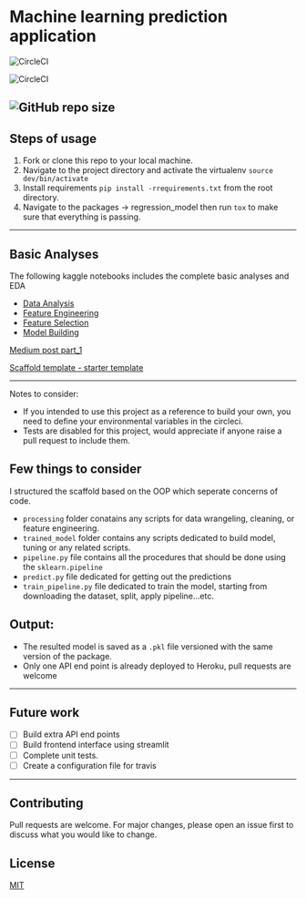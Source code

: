 # Machine learning prediction application
![CircleCI](https://img.shields.io/circleci/build/github/salma71/prediction_app?token=781e1233134910ffefc006ea82a7fe966b5277f2)

![CircleCI](https://circleci.com/github/salma71/prediction_app.svg?style=shield&circle-token=781e1233134910ffefc006ea82a7fe966b5277f2)

![GitHub repo size](https://img.shields.io/github/repo-size/salma71/prediction_app?style=for-the-badge)
------

## Steps of usage

1. Fork or clone this repo to your local machine.
2. Navigate to the project directory and activate the virtualenv `source dev/bin/activate`
3. Install requirements `pip install -rrequirements.txt` from the root directory. 
4. Navigate to the packages -> regression_model then run `tox` to make sure that everything is passing. 

---------
## Basic Analyses
The following kaggle notebooks includes the complete basic analyses and EDA 
- [Data Analysis](https://www.kaggle.com/salmaeng/data-exploration-medium-post-1)
- [Feature Engineering](https://www.kaggle.com/salmaeng/feature-engineering-medium-post-2)
- [Feature Selection](https://www.kaggle.com/salmaeng/feature-selection-medium-post-3)
- [Model Building](https://www.kaggle.com/salmaeng/model-building-medium-post-4)

[Medium post part_1](https://towardsdatascience.com/exclusive-how-to-deploy-your-first-machine-learning-models-bf0a2109e522)

[Scaffold template - starter template](https://github.com/salma71/ML_app_scaffold)

---------
Notes to consider:
* If you intended to use this project as a reference to build your own, you need to define your environmental variables in the circleci.
* Tests are disabled for this project, would appreciate if anyone raise a pull request to include them. 


## Few things to consider

I structured the scaffold based on the OOP which seperate concerns of code. 
* `processing` folder conatains any scripts for data wrangeling, cleaning, or feature engineering. 
* `trained_model` folder contains any scripts dedicated to build model, tuning or any related scripts.
* `pipeline.py` file contains all the procedures that should be done using the `sklearn.pipeline` 
* `predict.py` file dedicated for getting out the predictions
* `train_pipeline.py` file dedicated to train the model, starting from downloading the dataset, split, apply pipeline...etc. 
 

## Output:

* The resulted model is saved as a `.pkl` file versioned with the same version of the package. 
* Only one API end point is already deployed to Heroku, pull requests are welcome

------

## Future work
- [ ] Build extra API end points 
- [ ] Build frontend interface using streamlit
- [ ] Complete unit tests.
- [ ] Create a configuration file for travis

------
## Contributing
Pull requests are welcome. For major changes, please open an issue first to discuss what you would like to change.


## License
[MIT](https://choosealicense.com/licenses/mit/)